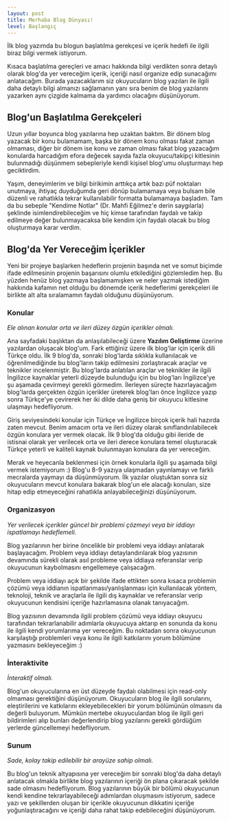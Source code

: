 ```yaml
---
layout: post
title: Merhaba Blog Dünyası!
level: Başlangıç
---
```


İlk blog yazımda bu blogun başlatılma gerekçesi ve içerik hedefi ile ilgili biraz bilgi vermek istiyorum.

Kısaca başlatılma gereçleri ve amacı hakkında bilgi verdikten sonra detaylı olarak blog'da yer vereceğim içerik, içeriği nasıl organize edip sunacağımı anlatacağım. Burada yazacaklarım siz okuyucuların blog yazıları ile ilgili daha detaylı bilgi almanızı sağlamanın yanı sıra benim de blog yazılarını yazarken aynı çizgide kalmama da yardımcı olacağını düşünüyorum.

## Blog'un Başlatılma Gerekçeleri

Uzun yıllar boyunca blog yazılarına hep uzaktan baktım. Bir dönem blog yazacak bir konu bulamamam, başka bir dönem konu olması fakat zaman olmaması, diğer bir dönem ise konu ve zaman olması fakat blog yazacağım konularda harcadığım efora değecek sayıda fazla okuyucu/takipçi kitlesinin bulunmadığı düşünmem sebepleriyle kendi kişisel blog'umu oluşturmayı hep geciktirdim. 

Yaşım, deneyimlerim ve bilgi birikimin arttıkça artık bazı püf noktaları unutmaya, ihtiyaç duyduğumda geri dönüp bulamamaya veya bulsam bile düzenli ve rahatlıkla tekrar kullanılabilir formatta bulamamaya başladım. Tam da bu sebeple "Kendime Notlar" (Dr. Mahfi Eğilmez'e derin saygılarla) şeklinde isimlendirebileceğim ve hiç kimse tarafından faydalı ve takip edilmeye değer bulunmayacaksa bile kendim için faydalı olacak bu blog oluşturmaya karar verdim.

## Blog'da Yer Vereceğim İçerikler

Yeni bir projeye başlarken hedeflerin projenin başında net ve somut biçimde ifade edilmesinin projenin başarısını olumlu etkilediğini gözlemledim hep. Bu yüzden henüz blog yazmaya başlamamışken ve neler yazmak istediğim hakkında kafamın net olduğu bu dönemde içerik hedeflerimi gerekçeleri ile birlikte alt alta sıralamamın faydalı olduğunu düşünüyorum.

### Konular

*Ele alınan konular orta ve ileri düzey özgün içerikler olmalı.*

Ana sayfadaki başlıktan da anlaşılabileceği üzere **Yazılım Geliştirme** üzerine yazılardan oluşacak blog'um. Fark ettiğiniz üzere ilk blog'lar için içerik dili Türkçe oldu. İlk 9 blog'da, sonraki blog'larda sıklıkla kullanılacak ve öğrenilmediğinde bu blog'ların takip edilmesini zorlaştıracak araçlar ve teknikler incelenmiştir. Bu blog'larda anlatılan araçlar ve teknikler ile ilgili İngilizce kaynaklar yeterli düzeyde bulunduğu için bu blog'ları İngilizce'ye şu aşamada çevirmeyi gerekli görmedim. İlerleyen süreçte hazırlayacağım blog'larda gerçekten özgün içerikler üreterek blog'ları önce İngilizce yazıp sonra Türkçe'ye çevirerek her iki dilde daha geniş bir okuyucu kitlesine ulaşmayı hedefliyorum.

Giriş seviyesindeki konular için Türkçe ve İngilizce birçok içerik hali hazırda zaten mevcut. Benim amacım orta ve ileri düzey olarak sınıflandırılabilecek özgün konulara yer vermek olacak. İlk 9 blog'da olduğu gibi ileride de istisnai olarak yer verilecek orta ve ileri derece konulara temel oluşturacak Türkçe yeterli ve kaliteli kaynak bulunmayan konulara da yer vereceğim.

Merak ve heyecanla beklenmesi için örnek konularla ilgili şu aşamada bilgi vermek istemiyorum :) Blog'u 8-9 yazıya ulaşmadan yayınlamayı ve farklı mecralarda yaymayı da düşünmüyorum. İlk yazılar oluştuktan sonra siz okuyucuların mevcut konulara bakarak blog'un ele alacağı konuları, size hitap edip etmeyeceğini rahatlıkla anlayabileceğinizi düşünüyorum.

### Organizasyon

*Yer verilecek içerikler güncel bir problemi çözmeyi veya bir iddiayı ispatlamayı hedeflemeli.*

Blog yazılarının her birine öncelikle bir problemi veya iddiayı anlatarak başlayacağım. Problem veya iddiayı detaylandırılarak blog yazısının devamında sürekli olarak asıl probleme veya iddiaya referanslar verip okuyucunun kaybolmasını engellemeye çalışacağım.

Problem veya iddiayı açık bir şekilde ifade ettikten sonra kısaca problemin çözümü veya iddianın ispatlanması/yanlışlanması için kullanılacak yöntem, teknoloji, teknik ve araçlarla ile ilgili dış kaynaklar ve referanslar verip okuyucunun kendisini içeriğe hazırlamasına olanak tanıyacağım.

Blog yazısının devamında ilgili problem çözümü veya iddiayı okuyucu tarafından tekrarlanabilir adımlarla okuyucuya aktarıp en sonunda da konu ile ilgili kendi yorumlarıma yer vereceğim. Bu noktadan sonra okuyucunun karşılaştığı problemleri veya konu ile ilgili katkılarını yorum bölümüne yazmasını bekleyeceğim :)

### İnteraktivite

*İnteraktif olmalı.*

Blog'un okuyucularına en üst düzeyde faydalı olabilmesi için read-only olmaması gerektiğini düşünüyorum. Okuyucuların blog ile ilgili sorularını, eleştirilerini ve katkılarını ekleyebilecekleri bir yorum bölümünün olmasını da değerli buluyorum. Mümkün mertebe okuyuculardan blog ile ilgili geri bildirimleri alıp bunları değerlendirip blog yazılarını gerekli gördüğüm yerlerde güncellemeyi hedefliyorum. 

### Sunum

*Sade, kolay takip edilebilir bir arayüze sahip olmalı.*

Bu blog'un teknik altyapısına yer vereceğim bir sonraki blog'da daha detaylı anlatacak olmakla birlikte blog yazılarının içeriği ön plana çıkaracak şekilde sade olmasını hedefliyorum. Blog yazılarının büyük bir bölümü okuyucunun kendi kendine tekrarlayabileceği adımlardan oluşmasını istiyorum, sadece yazı ve şekillerden oluşan bir içerikle okuyucunun dikkatini içeriğe yoğunlaştıracağını ve içeriği daha rahat takip edebileceğini düşünüyorum.

